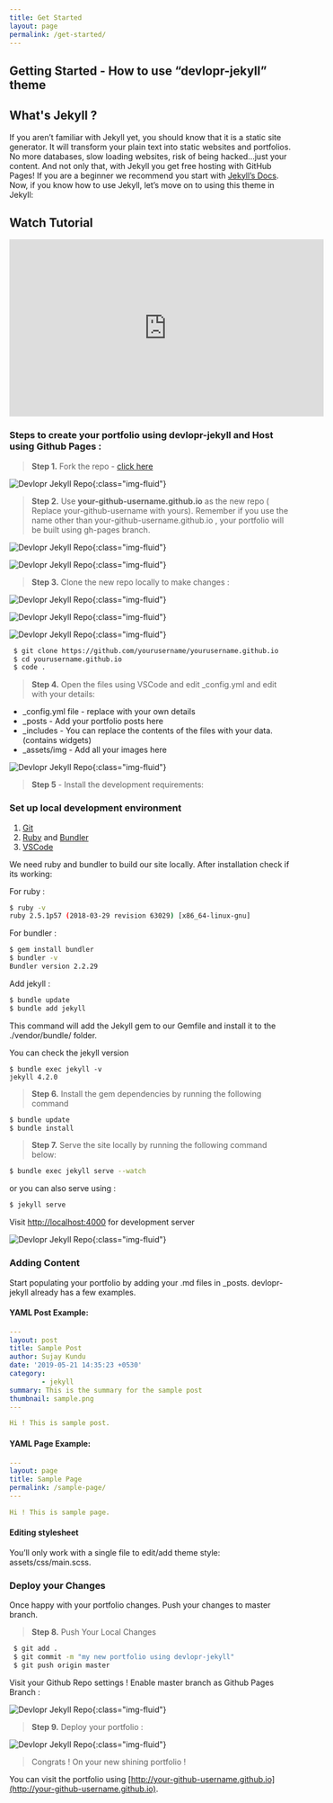 ```yaml
---
title: Get Started
layout: page
permalink: /get-started/
---
```


## Getting Started - How to use “devlopr-jekyll” theme

## What's Jekyll ?

If you aren’t familiar with Jekyll yet, you should know that it is a static site generator. It will transform your plain text into static websites and portfolios. No more databases, slow loading websites, risk of being hacked…just your content. And not only that, with Jekyll you get free hosting with GitHub Pages! If you are a beginner we recommend you start with [Jekyll’s Docs](https://jekyllrb.com/docs/installation/). Now, if you know how to use Jekyll, let’s move on to using this theme in Jekyll:

## Watch Tutorial

<iframe width="560" height="315" src="https://www.youtube.com/embed/cXBEfpn0qrg?rel=0&amp;controls=0&amp;showinfo=0" title="YouTube video player" frameborder="0" allow="accelerometer; autoplay; clipboard-write; encrypted-media; gyroscope; picture-in-picture" allowfullscreen></iframe>


### Steps to create your portfolio using devlopr-jekyll and Host using Github Pages :

>  **Step 1.**  Fork the repo - [click here](https://github.com/sujaykundu777/devlopr-jekyll/fork)

![Devlopr Jekyll Repo](/assets/img/posts/fork1.PNG){:class="img-fluid"}

> **Step 2.** Use **your-github-username.github.io** as the new repo  ( Replace your-github-username with yours). Remember if you use the name other than your-github-username.github.io , your portfolio will be built using gh-pages branch.

![Devlopr Jekyll Repo](/assets/img/posts/fork2.PNG){:class="img-fluid"}

![Devlopr Jekyll Repo](/assets/img/posts/fork3.PNG){:class="img-fluid"}

> **Step 3.** Clone the new repo locally to make changes :

![Devlopr Jekyll Repo](/assets/img/posts/fork31.PNG){:class="img-fluid"}

![Devlopr Jekyll Repo](/assets/img/posts/fork32.PNG){:class="img-fluid"}

![Devlopr Jekyll Repo](/assets/img/posts/fork33.PNG){:class="img-fluid"}

```bash
 $ git clone https://github.com/yourusername/yourusername.github.io
 $ cd yourusername.github.io
 $ code .
```

> **Step 4.** Open the files using VSCode and edit _config.yml and edit with your details:

- _config.yml file - replace with your own details
- _posts - Add your portfolio posts here
- _includes - You can replace the contents of the files with your data. (contains widgets)
- _assets/img - Add all your images here

![Devlopr Jekyll Repo](/assets/img/posts/fork34.PNG){:class="img-fluid"}

> **Step 5** - Install the development requirements:

### Set up local development environment

1. [Git](https://git-scm.com/)
2. [Ruby](https://www.ruby-lang.org/) and [Bundler](https://bundler.io/)
3. [VSCode](https://code.visualstudio.com/download)

We need ruby and bundler to build our site locally. After installation check if its working:

For ruby :

```bash
$ ruby -v
ruby 2.5.1p57 (2018-03-29 revision 63029) [x86_64-linux-gnu]
```
For bundler :

```bash
$ gem install bundler
$ bundler -v
Bundler version 2.2.29
```
Add jekyll :

```bash
$ bundle update
$ bundle add jekyll
```
 This command will add the Jekyll gem to our Gemfile and install it to the ./vendor/bundle/ folder.

You can check the jekyll version

```
$ bundle exec jekyll -v
jekyll 4.2.0
```

> **Step 6.** Install the gem dependencies by running the following command

```bash
$ bundle update
$ bundle install
```

> **Step 7.** Serve the site locally by running the following command below:

```bash
$ bundle exec jekyll serve --watch
```
or you can also serve using :

```bash
$ jekyll serve
```

Visit [http://localhost:4000](http://localhost:4000) for development server

![Devlopr Jekyll Repo](/assets/img/posts/fork41.PNG){:class="img-fluid"}


### Adding Content

Start populating your portfolio by adding your .md files in _posts. devlopr-jekyll already has a few examples.

#### YAML Post Example:

```yml
---
layout: post
title: Sample Post
author: Sujay Kundu
date: '2019-05-21 14:35:23 +0530'
category:
        - jekyll
summary: This is the summary for the sample post
thumbnail: sample.png
---

Hi ! This is sample post.

```

#### YAML Page Example:

```yml
---
layout: page
title: Sample Page
permalink: /sample-page/
---

Hi ! This is sample page.
```

#### Editing stylesheet

You’ll only work with a single file to edit/add theme style: assets/css/main.scss.

### Deploy your Changes

Once happy with your portfolio changes. Push your changes to master branch.

> **Step 8.** Push Your Local Changes

```bash
 $ git add .
 $ git commit -m "my new portfolio using devlopr-jekyll"
 $ git push origin master
```

Visit your Github Repo settings ! Enable master branch as Github Pages Branch :

![Devlopr Jekyll Repo](/assets/img/posts/fork6.PNG){:class="img-fluid"}

> **Step 9.** Deploy your portfolio :

![Devlopr Jekyll Repo](/assets/img/posts/fork7.PNG){:class="img-fluid"}

> Congrats ! On your new shining portfolio !

You can visit the portfolio using [http://your-github-username.github.io](http://your-github-username.github.io).

